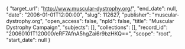 {
  "target_url": "http://www.muscular-dystrophy.org/", 
  "end_date": null, 
  "date": "2006-01-01T12:00:00", 
  "slug": 112627, 
  "publisher": "muscular-dystrophy.org", 
  "open_access": false, 
  "npld": false, 
  "title": "Muscular Dystrophy Campaign", 
  "subjects": [], 
  "collections": [], 
  "record_id": "20060101T120000/eRF7AfnA5hgZai6r9bzHKQ==", 
  "scope": "root", 
  "start_date": null
}

